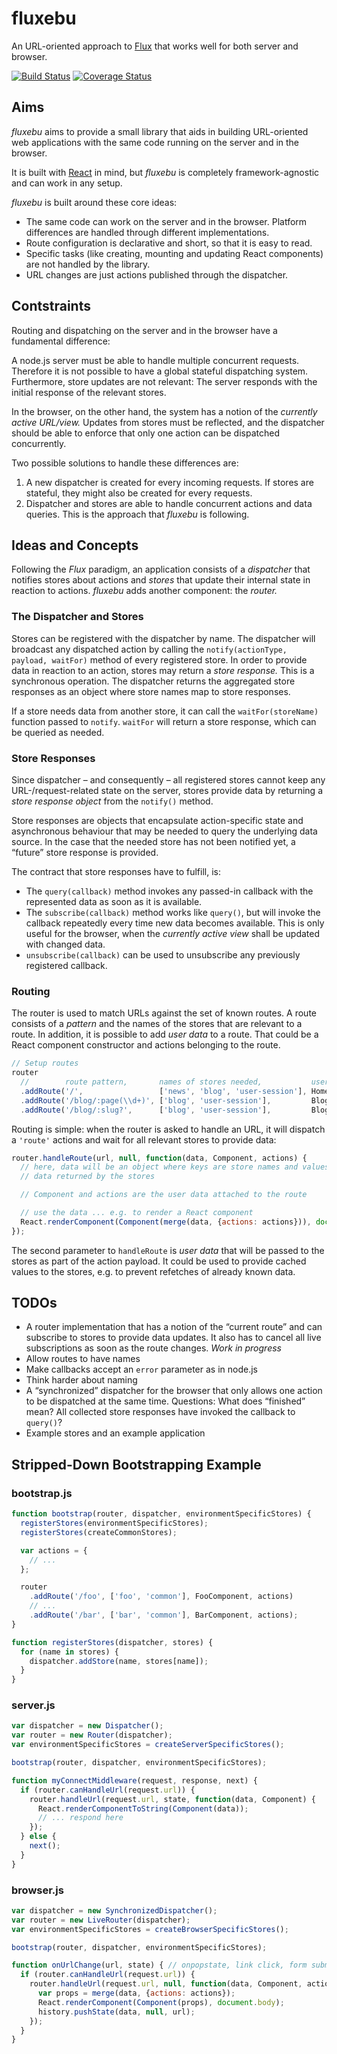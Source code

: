 fluxebu
===

An URL-oriented approach to [Flux][] that works well for both server and browser.

[![Build Status](https://travis-ci.org/uxebu/fluxebu.svg?branch=master)](https://travis-ci.org/uxebu/fluxebu)
[![Coverage Status](https://img.shields.io/coveralls/uxebu/fluxebu.svg?branch=master)](https://coveralls.io/r/uxebu/fluxebu?branch=master)

Aims
---

*fluxebu* aims to provide a small library that aids in building URL-oriented web
applications with the same code running on the server and in the browser.

It is built with [React][] in mind, but *fluxebu* is completely framework-agnostic and can work in any setup.

*fluxebu* is built around these core ideas:

- The same code can work on the server and in the browser. Platform differences are handled through different implementations.
- Route configuration is declarative and short, so that it is easy to read.
- Specific tasks (like creating, mounting and updating React components) are not handled by the library.
- URL changes are just actions published through the dispatcher.


Contstraints
---

Routing and dispatching on the server and in the browser have a fundamental difference:

A node.js server must be able to handle multiple concurrent requests. Therefore it is not possible to have a global stateful dispatching system. Furthermore, store updates are not relevant: The server responds with the initial response of the relevant stores.

In the browser, on the other hand, the system has a notion of the *currently active URL/view.* Updates from stores must be reflected, and the dispatcher should be able to enforce that only one action can be dispatched concurrently.

Two possible solutions to handle these differences are:

1. A new dispatcher is created for every incoming requests. If stores are stateful, they might also be created for every requests.
2. Dispatcher and stores are able to handle concurrent actions and data queries. This is the approach that *fluxebu* is following.


Ideas and Concepts
---

Following the *Flux* paradigm, an application consists of a *dispatcher* that notifies stores about actions and *stores* that update their internal state in reaction to actions. *fluxebu* adds another component: the *router.*

### The Dispatcher and Stores

Stores can be registered with the dispatcher by name. The dispatcher will broadcast any dispatched action by calling the `notify(actionType, payload, waitFor)` method of every registered store. In order to provide data in reaction to an action, stores may return a *store response.* This is a synchronous operation. The dispatcher returns the aggregated store responses as an object where store names map to store responses.

If a store needs data from another store, it can call the `waitFor(storeName)` function passed to `notify`. `waitFor` will return a store response, which can be queried as needed.


### Store Responses

Since dispatcher – and consequently – all registered stores cannot keep any URL-/request-related state on the server, stores provide data by returning a *store response object* from the `notify()` method.

Store responses are objects that encapsulate action-specific state and asynchronous behaviour that may be needed to query the underlying data source. In the case that the needed store has not been notified yet, a “future” store response is provided.

The contract that store responses have to fulfill, is:

- The `query(callback)` method invokes any passed-in callback with the represented data as soon as it is available.
- The `subscribe(callback)` method works like `query()`, but will invoke the callback repeatedly every time new data becomes available. This is only useful for the browser, when the *currently active view* shall be updated with changed data.
- `unsubscribe(callback)` can be used to unsubscribe any previously registered callback.


### Routing

The router is used to match URLs against the set of known routes. A route consists of a *pattern* and the names of the stores that are relevant to a route. In addition, it is possible to add *user data* to a route. That could be a React component constructor and actions belonging to the route.

```js
// Setup routes
router
  //        route pattern,       names of stores needed,           user data ...
  .addRoute('/',                 ['news', 'blog', 'user-session'], Homepage, actions)
  .addRoute('/blog/:page(\\d+)', ['blog', 'user-session'],         BlogList, actions)
  .addRoute('/blog/:slug?',      ['blog', 'user-session'],         BlogArticle, actions);
```

Routing is simple: when the router is asked to handle an URL, it will dispatch a `'route'` actions and wait for all relevant stores to provide data:

```js
router.handleRoute(url, null, function(data, Component, actions) {
  // here, data will be an object where keys are store names and values are
  // data returned by the stores

  // Component and actions are the user data attached to the route

  // use the data ... e.g. to render a React component
  React.renderComponent(Component(merge(data, {actions: actions})), document.body);
});
```

The second parameter to `handleRoute` is *user data* that will be passed to the stores as part of the action payload. It could be used to provide cached values to the stores, e.g. to prevent refetches of already known data.

TODOs
---

- A router implementation that has a notion of the “current route” and can subscribe to stores to provide data updates.
  It also has to cancel all live subscriptions as soon as the route changes. *Work in progress*
- Allow routes to have names
- Make callbacks accept an `error` parameter as in node.js
- Think harder about naming
- A “synchronized” dispatcher for the browser that only allows one action to be dispatched at the same time.
  Questions: What does “finished” mean? All collected store responses have invoked the callback to `query()`?
- Example stores and an example application


Stripped-Down Bootstrapping Example
---

### bootstrap.js

```js
function bootstrap(router, dispatcher, environmentSpecificStores) {
  registerStores(environmentSpecificStores);
  registerStores(createCommonStores);

  var actions = {
    // ...
  };

  router
    .addRoute('/foo', ['foo', 'common'], FooComponent, actions)
    // ...
    .addRoute('/bar', ['bar', 'common'], BarComponent, actions);
}

function registerStores(dispatcher, stores) {
  for (name in stores) {
    dispatcher.addStore(name, stores[name]);
  }
}
```

### server.js

```js
var dispatcher = new Dispatcher();
var router = new Router(dispatcher);
var environmentSpecificStores = createServerSpecificStores();

bootstrap(router, dispatcher, environmentSpecificStores);

function myConnectMiddleware(request, response, next) {
  if (router.canHandleUrl(request.url)) {
    router.handleUrl(request.url, state, function(data, Component) {
      React.renderComponentToString(Component(data));
      // ... respond here
    });
  } else {
    next();
  }
}
```


### browser.js

```js
var dispatcher = new SynchronizedDispatcher();
var router = new LiveRouter(dispatcher);
var environmentSpecificStores = createBrowserSpecificStores();

bootstrap(router, dispatcher, environmentSpecificStores);

function onUrlChange(url, state) { // onpopstate, link click, form submit
  if (router.canHandleUrl(request.url)) {
    router.handleUrl(request.url, null, function(data, Component, actions) {
      var props = merge(data, {actions: actions});
      React.renderComponent(Component(props), document.body);
      history.pushState(data, null, url);
    });
  }
}
```


  [Flux]: http://facebook.github.io/react/docs/flux-overview.html
  [React]: http://facebook.github.io/react/
